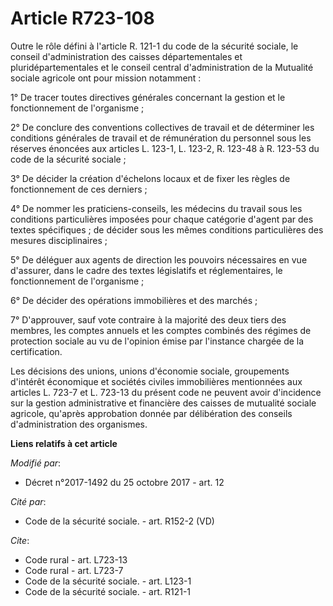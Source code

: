 # Article R723-108

Outre le rôle défini à l'article R. 121-1 du code de la sécurité sociale, le conseil d'administration des caisses
départementales et pluridépartementales et le conseil central d'administration de la Mutualité sociale agricole ont pour
mission notamment :

1° De tracer toutes directives générales concernant la gestion et le fonctionnement de l'organisme ;

2° De conclure des conventions collectives de travail et de déterminer les conditions générales de travail et de rémunération
du personnel sous les réserves énoncées aux articles L. 123-1, L. 123-2, R. 123-48 à R. 123-53 du code de la sécurité
sociale ;

3° De décider la création d'échelons locaux et de fixer les règles de fonctionnement de ces derniers ;

4° De nommer les praticiens-conseils, les médecins du travail sous les conditions particulières imposées pour chaque
catégorie d'agent par des textes spécifiques ; de décider sous les mêmes conditions particulières des mesures
disciplinaires ;

5° De déléguer aux agents de direction les pouvoirs nécessaires en vue d'assurer, dans le cadre des textes législatifs et
réglementaires, le fonctionnement de l'organisme ;

6° De décider des opérations immobilières et des marchés ;

7° D'approuver, sauf vote contraire à la majorité des deux tiers des membres, les comptes annuels et les comptes combinés des
régimes de protection sociale au vu de l'opinion émise par l'instance chargée de la certification.

Les décisions des unions, unions d'économie sociale, groupements d'intérêt économique et sociétés civiles immobilières
mentionnées aux articles L. 723-7 et L. 723-13 du présent code ne peuvent avoir d'incidence sur la gestion administrative et
financière des caisses de mutualité sociale agricole, qu'après approbation donnée par délibération des conseils
d'administration des organismes.

**Liens relatifs à cet article**

_Modifié par_:

  - Décret n°2017-1492 du 25 octobre 2017 - art. 12

_Cité par_:

  - Code de la sécurité sociale. - art. R152-2 (VD)

_Cite_:

  - Code rural - art. L723-13
  - Code rural - art. L723-7
  - Code de la sécurité sociale. - art. L123-1
  - Code de la sécurité sociale. - art. R121-1
